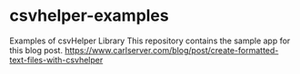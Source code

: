# csvhelper-examples
Examples of csvHelper Library
This repository contains the sample app for this blog post. https://www.carlserver.com/blog/post/create-formatted-text-files-with-csvhelper
